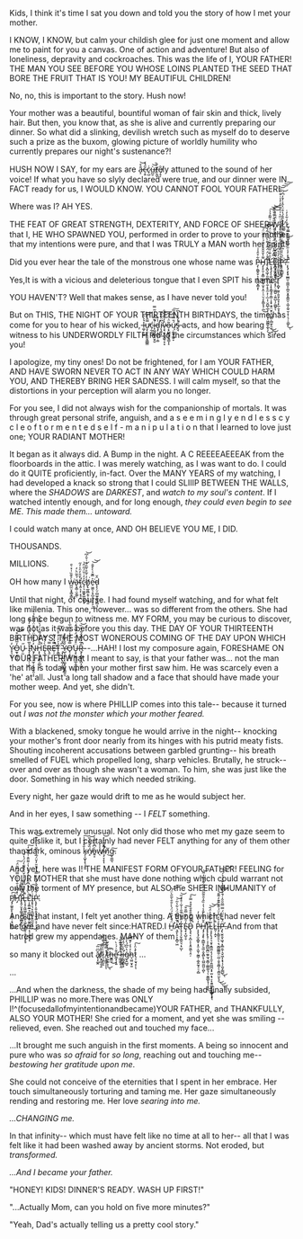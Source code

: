 Kids, I think it's time I sat you down and told you the story of how I met your mother.

I KNOW, I KNOW, but calm your childish glee for just one moment and allow me to paint for you a canvas. One of action and adventure! But also of loneliness, depravity and cockroaches. This was the life of I, YOUR FATHER! THE MAN YOU SEE BEFORE YOU WHOSE LOINS PLANTED THE SEED THAT BORE THE FRUIT THAT IS YOU! MY BEAUTIFUL CHILDREN!

No, no, this is important to the story. Hush now!

Your mother was a beautiful, bountiful woman of fair skin and thick, lively hair. But then, you know that, as she is alive and currently preparing our dinner. So what did a slinking, devilish wretch such as myself do to deserve such a prize as the buxom, glowing picture of worldly humility who currently prepares our night's sustenance?!

HUSH NOW I SAY, for my ears are â̶̝̊͝c̵͔͈̋́̽c̷̖̺͑ù̶̺̮͝t̸͔̰̬̀̚ȇ̸̦̥̩ly attuned to the sound of her voice! If what you have so slyly declared were true, and our dinner were IN FACT ready for us, I WOULD KNOW. YOU CANNOT FOOL YOUR FATHER!

Where was I? AH YES.

THE FEAT OF GREAT STRENGTH, DEXTERITY, AND FORCE OF SHEER Ẁ̷̡̡̧̳͓̩͓̤̗̤̘̱̩̫̟̳͖̖͖͇̖͈̹̭͉̟̩̯͓̳̈́̄̇̔͜͝ͅͅI̸̡̢͍̫͙̼͎̼̠̩̥̺̗̦̙̗̹̘̝̺͔̜̰̥̠̗̗̥̳͔͑̈̋͛̍̍͐̂̃̓̒̾̇͒̿̏͝͠͝͠L̷͖̮̽̂̂́̔̐̈̒̂͐̓̄̒͆́̕͝L̷̘͚̲̣̰̤̱̲͙̙̼̬̒͋̍̓̇ that I, HE WHO SPAWNED YOU, performed in order to prove to your mother that my intentions were pure, and that I was TRULY a MAN worth her spirit!

Did you ever hear the tale of the monstrous one whose name was P̵̡̹̯̳̥̬͕̗͍̲̪͓͇͙͋̊̑̾͑ͅH̴̡̨̛̙̯̦͓͇̣̼̻̰̥̫̟͙̫̣̣̠̤̖̞̙͇̞̘̹̪͌̔̎̄̂̂̊̎̈́͗̐͊̆̈́͜͠͠͠I̷̛̖͙̪̬͖͎͈͈̼̟͕̼̜̙̥̼͕̦̦̲͎̜̮̪̲̖̲̹̜͈̖͙͔͖̰͇̞̲̙̗̾͐̈́̈́̂̓͌̀̋̀̀̇͂̾͗̚̕̕͜͠Ļ̴̧̡̡̨̨̛͚̤̝̼̪͎͙͕̳̘̥̦̳̣̩̝̟̯̥̤̮̙̝̪̺͇̜̻̫̙̱̼͐̄̇͊̇̎̑̈́͒͗̀̉́͋̈́̐͐̽͑͌̑̉̉͜͜͠͝͝ͅL̶̙̻͓̰͍͚̞̦̘͔͕͓̗̣͖̪͍̣̯͈̺̩̗͚̺̥̑̿̽̂̓̈͛̓̈́̾̈̏͗̊̓͑̽̌̌͑͊͒̎͒͠ͅI̷̡̡͈͈̝̘͙͔̖̹̙̦̻̟̰̯̹͍̱̗͈͓͎̙̲̣̬͓̯̹͐̍̉̔͆͑͘P̵̢̢͎̳̺̟̗̈́̀̀̾͆̃̇̌͌̇̿̃͋͂̄̈́͐̋̀̕͘?̵̨̢̡̧̢̟̲̻̮̣͖͖̞̜̻̯͙̭̥̳̼̠̩͖̝̰̠̮̦̟̦͉̹̠͇̙͊̉̽̒̾̋͐̎͋̆̆͘̚͜͝ͅ

Yes,It is with a vicious and deleterious tongue that I even SPIT his name.

YOU HAVEN'T? Well that makes sense, as I have never told you!

But on THIS, THE NIGHT OF YOUR THIRTEENTH BIRTHDAYS, the time has come for you to hear of his wicked, l̶͚̦͙̤͍͛̔̎͘͠͠u̷̧̨̮̞̭͈̬͖̻̳̿̑̾́̕͠ć̴̗̲͎̼̺i̴͓͖͖̰̬̥̮̭̱͋͆̄̉̓̃̿͘̚͘ḑ̵̡̧̛̪̟̣̣͚̾̐į̴͔̬͙̼͆̈͋̏̕͝v̷̧͉̤͉̲̤͚̖͙͙̔̓̄̋̈́̐o̶͔̞̺͇͚̫̘̳̞̝͂̈͗̈́̅͆ų̷̣̪̰͎̲͍̞́̎̿̿́̅̕͠s̶̭̘̉̓̃̾͑͆̚ acts, and how bearing witness to his UNDERWORDLY FILTH led to the circumstances which sired you!

I apologize, my tiny ones! Do not be frightened, for I am YOUR FATHER, AND HAVE SWORN NEVER TO ACT IN ANY WAY WHICH COULD HARM YOU, AND THEREBY BRING HER SADNESS. I will calm myself, so that the distortions in your perception will alarm you no longer.

For you see, I did not always wish for the companionship of mortals. It was through great personal strife, anguish, and a  s e e m i n g l y   e n d l e s s  c y c l e  o f   t o r m e n t e d  s e l f - m a n i p u l a t i o n that I learned to love just one; YOUR RADIANT MOTHER!

It began as it always did. A Bump in the night. A C REEEEAEEEAK from the floorboards in the attic. I was merely watching, as I was want to do. I could do it QUITE proficiently, in-fact. Over the MANY YEARS of my watching, I had developed a knack so strong that I could SLIIIP BETWEEN THE WALLS, where the *SHADOWS* are *DARKEST*, and *watch to my soul's content*. If I watched intently enough, and for long enough, *they could even begin to see ME*. *This made them... untoward.*

I could watch many at once, AND OH BELIEVE YOU ME, I DID.

THOUSANDS.

MILLIONS.

OH how many I ẁ̵̪̼̤͙̞̳̞̳͕̊͊̏̇̇̽͛̑͘ä̵̢̞͇̣̫̣͇̜́̎̃̈̀̓t̴͙͈͕̗̜͓̘̯̀̆̐̓̈̾̓̋̕c̵̡̠͉͖͚̞̺̰͖̗̞̒̓̇̆̈́̋̈̂͝h̸̡̢̲͈̻̣̱̠͎͖̦͈̒͐̃̊͐̃̑́̇͗̌̓͆͘͝e̵̠͖̼̖͎͓̺͙͔̝̞̠̖̪͐̿̆͐̀̀̌̐͘͝͝d̵̨̙̗̤̦̻̫̬̼͓̦̻͔̦̑̆

Until that night, of course. I had found myself watching, and for what felt like millenia. This one, however... was so different from the others. She had long since begun to witness me. MY FORM, you may be curious to discover, was not as it was before you this day. THE DAY OF YOUR THIRTEENTH BIRTHDAYS! THE MOST WONEROUS COMING OF THE DAY UPON WHICH Y̷̟͉̙̝̓O̶̫̟͓̻͖̒̅̒̄̔͒͝͝Ű̵̠̰ Ǐ̵̡͙̘͙̗̗̦͔̲̅͗͑̈́̀̂́͑͊̓̀͊̕̕Ṉ̵̡̨̨̖̟̰̩͕͕̥̬͈͕͕̓̒̀̌̀̈́͗͗̊̈́̋̊̊̉͛́H̵̨̢̫̘͔̟̦̳̠̯̅͒̋̎͒́͌̒̈́͛͂̅̌̑̇̚È̴̗̘̦̍̔̿R̶̢͈̿E̵̜̦̤̿̔͗͌̕̚̕T̴̨͇͓̉͐̓͑̽̊͐͌͠ ̵̧͎̖̝͍̖͖̩̼͖͂͆̽̇́̎ͅÝ̴̺̖͓̟͎̜͚͙̹͍͍̳̱̤̐͛͊̽̽ͅO̶̟͔̱̰̰̿̐̒͊̾̍̇͋̅̔̕Ü̶̧͎̣͇̩̩̲̞̼̮͔͇̖͒̐̏̇̈́̌̅̆̑́̀Ṟ̶̡̧̳͍͔̪͙͚̹̂̅̽͛͆̈́̎͗̽̏̚͝--...HAH! I lost my composure again, FORESHAME ON YOUR FATHER!What I meant to say, is that your father was... not the man that he is today when your mother first saw him. He was scarcely even a 'he' at all. Just a long tall shadow and a face that should have made your mother weep. And yet, she didn't.

For you see, now is where PHILLIP comes into this tale-- because it turned out *I was not the monster which your mother feared.*

With a blackened, smoky tongue he would arrive in the night-- knocking your mother's  front door nearly from its hinges with his putrid meaty fists. Shouting incoherent accusations between garbled grunting-- his breath smelled of FUEL which propelled long, sharp vehicles.  Brutally, he struck-- over and over as though  she wasn't a woman. To him, she was just like the door. Something in his way which needed striking.

Every night, her gaze would drift to me as he would subject her.

And in her eyes, I saw something -- I *FELT* something.

This was extremely unusual. Not only did those who met my gaze seem to quite dislike it, but I certainly had never FELT anything for any of them other than dark, ominous k̴̡͔̺̟͓̖̩͍͍̆̽̽͒̾͠ń̸̝̏̌̑̄͐̏͝o̵͍̝͗͆̄͋̃̔̇w̸̖̾̾ị̴̡̛̞̝̖͊̌̐͐̓̚͝ͅñ̸͜g̵̨͚̲͉͠.

And yet, here was I! THE MANIFEST FORM OFYOUR FATHER! FEELING for YOUR MOTHER that she must have done nothing which could warrant not only the torment of MY presence, but ALSO the SHEER INHUMANITY of Ṗ̸̡̡̛͚͈͈̙̜̗̞̥̜͔̘̼̪͜͠H̷̡̛̛͑̽̃͆͗̇̄̀͗̎̈̿́̿̃̈́͠Ì̷̢̛̭̗̮̞͓̳̥̰̜̤̲̻̭̦͉͎̔͌͌̅͂̊͘͜L̶̨̧̧̯͖͚̩̭̝̻͍̖͚̜͈̻͈͔͕̖̱̮̞̙̥̉̾̐̓͆͌̍̓̉̌̈́́͌̀́̈́̔̆̄̚͝͝Ļ̴̧̛̛͚̮̲͉̯̱̟̦͖̙̮͇͖̤͍͎͎͎̪̭͔́̀̋̓̔͆̄̂̀͗̉͑̍̾̔͗͌̑̂͗͒͂͊̒̕͘͘͠ͅĮ̵̢̩͉̞̩̰̺̺̜͈̰̫͕̝̠͗̓̑͂͂͜͠P̴̨̥̙͕͍̞̬̦̫̞̰̤͉̖͕̜̼͔̍͋̐̈́͐̽̈̇̊̿̔̓̆̆̓̌̈́̅̾͐̅̆̔̍̓̀͊̕͝͝.

And in that instant, I felt yet another thing. A thing which I had never felt before and have never felt since:HATRED.I Ḧ̶̛̱́̆̍̆̊́̈́̀̀̐̑̀̃̋̀̈́͘͝͠͠A̵͉͍̙̞͕͓̻̠͖͗͂̅̅̄̓̈́̇͋͛͂͗̚̕͝T̴̨̡͔̗̬̣̳̯͉̣͓̺̩̒̋̽͊̇͊̎̇̾͂͑̊̽̇͂͝Ȩ̴̖͙̺̠̥̒̄̆̓͂̿̆̌͠D̵̨̡̘͔͔̪͔̞͙͈̮͖̖̞̤̦͛̉͂̓̃̐̄̌̍͒̊̿̓̚͠ P̷̧̧̨̡̫̞̻̥̣͓̱͔̫̮̹̰͇̦̣͚̭̰̞̠̠̗̻̓͑̒̉̓Ĥ̶̡̡̧̧̢̛͕̻̲̝̗̱͖͕̮̭̪̙͓̼̺̫̪͈͕̺̆̉͂̀̈̐̾̔̍̏̂̍̑̎͂̃͛̿͋͊̈̿̒͌̕͘͝ͅI̷̢̢̢̢̘̹̩͔̖͇̺̰̪̤̼͍̰̘̮̻̦͚͇͚͉̦̹̮͇̲̬̞̩͔͓̲͆͜͜ͅͅͅͅĻ̴̧̨̢̧̹͉̱̟͙̳͖͕̖̗̞͎̫̠̭̤̻̪͙͓̫̤̝̘̠͙̯͍͇̗̦̘̳̙͙̠͊̔̋͊̄̉̈́̄͘͝͝L̷͈̦̣̭͓̉͐͑̆͒̚Ị̶̡̙̳͈̯̣̖̣͉̬̻͇̳̼̦̤̪̹̯̥͈̻̩̖̯̪͈̤̫̙̘̒̌̒͆̾̈́̇͊͊͊͊̓͌̎͜͜͜͝͠͝ͅͅP̶̡̢̛̮͈̯̟͖͉͙̼̲̱̼̩͉̬͖͓͙̘̩̗̯̮̗͇̺̈́͊͒̋̈́̿̿̑̑̂͗́̄̀̀̿͆̔͊͐́̉́͆͜͠͝͝ͅ.And from that hatred grew my appendages. MANY of them

so many it blocked out ǎ̸̢͙͚̭͆̈̅͠ļ̸̡͖̝͉̱̎̎͛͘͠͝l̷̘̰̥͈̭͑̍͋́͋̿̍ ̸͕̩̳̱͔̾̿͋́̎ͅͅẗ̴̜͍͚͕̖́̾̆́͘͜ͅẖ̶̰͇̫̿̚͜ễ̷̛̲͓̖͓͍͑́͗̀ ̷̼͖̱̬̣̊͐̓̊͊͋͑ļ̷͕̹͇͕̰̅̌͒̄͋̈́į̶̛̳̬̳̙̟̀͛̈̈́̒̅ģ̴̩͍̺̬̔̏͆́̀̍͝h̵̘͖̤̮͓͍̒̉̒̓͊͛͝t̷͔̣̮͉̟̽̍̈̾͘͠ͅͅ ...

...

...And when the darkness, the shade of my being had finally subsided, PHILLIP was no more.There was ONLY I!^(focusedallofmyintentionandbecame)YOUR FATHER, and THANKFULLY, ALSO YOUR MOTHER! She cried for a moment, and yet she was smiling -- relieved, even. She reached out and touched my face...

...It brought me such anguish in the first moments. A being so innocent and pure who was *so afraid* for *so long*, reaching out and touching me-- *bestowing her gratitude upon me*.

She could not conceive of the eternities that I spent in her embrace. Her touch simultaneously torturing and taming me. Her gaze simultaneously rending and restoring me. Her love *searing into me.*

*...CHANGING me.*

In that infinity-- which must have felt like no time at all to her-- all that I was felt like it had been washed away by ancient storms. Not eroded, but *transformed.*

*...And I became your father.*

"HONEY! KIDS! DINNER'S READY. WASH UP FIRST!"

"...Actually Mom, can you hold on five more minutes?"

"Yeah, Dad's actually telling us a pretty cool story."